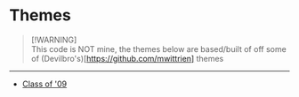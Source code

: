 # Themes


> [!WARNING]\
> This code is NOT mine, the themes below are based/built of off some of (Devilbro's)[https://github.com/mwittrien] themes

---

- [Class of '09](https://github.com/lostinfinite/DiscordAddons/tree/master/Themes/Class%20Of%2009)
